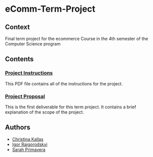# eComm-Term-Project
## Context
Final term project for the ecommerce Course in the 4th semester of the Computer Science program

## Contents
### [Project Instructions](Term_Project_Instructions.pdf)
This PDF file contains all of the instructions for the project. <br>

### [Project Proposal](ProjectProposal.md)
This is the first deliverable for this term project. It contains a brief explanation of the scope of the project. <br>


## Authors
- [Christina Kallas](https://github.com/ChristinaKs)
- [Igor Raigorodskyi](https://github.com/raigorodskyi)
- [Sarah Primavera](https://github.com/sarahprimavera)
